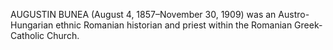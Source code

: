 AUGUSTIN BUNEA (August 4, 1857–November 30, 1909) was an Austro-Hungarian ethnic Romanian historian and priest within the Romanian Greek-Catholic Church.
